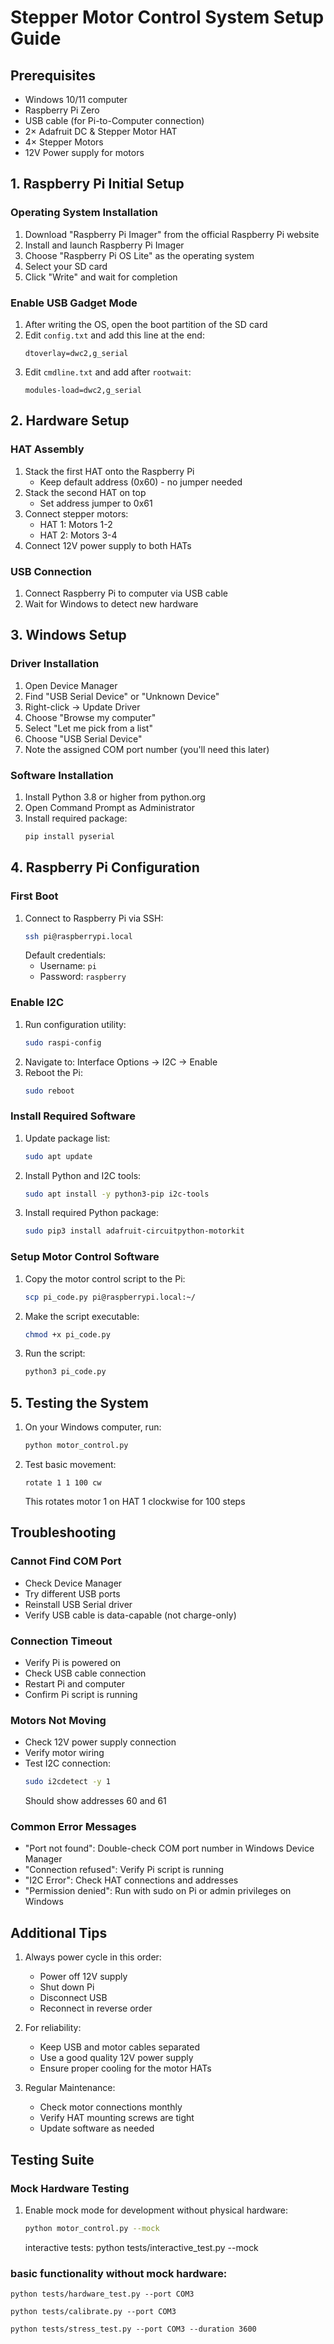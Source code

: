 # Stepper Motor Control System Setup Guide

## Prerequisites

- Windows 10/11 computer
- Raspberry Pi Zero
- USB cable (for Pi-to-Computer connection)
- 2× Adafruit DC & Stepper Motor HAT
- 4× Stepper Motors
- 12V Power supply for motors

## 1. Raspberry Pi Initial Setup

### Operating System Installation
1. Download "Raspberry Pi Imager" from the official Raspberry Pi website
2. Install and launch Raspberry Pi Imager
3. Choose "Raspberry Pi OS Lite" as the operating system
4. Select your SD card
5. Click "Write" and wait for completion

### Enable USB Gadget Mode
1. After writing the OS, open the boot partition of the SD card
2. Edit `config.txt` and add this line at the end:
   ```
   dtoverlay=dwc2,g_serial
   ```
3. Edit `cmdline.txt` and add after `rootwait`:
   ```
   modules-load=dwc2,g_serial
   ```

## 2. Hardware Setup

### HAT Assembly
1. Stack the first HAT onto the Raspberry Pi
   - Keep default address (0x60) - no jumper needed
2. Stack the second HAT on top
   - Set address jumper to 0x61
3. Connect stepper motors:
   - HAT 1: Motors 1-2
   - HAT 2: Motors 3-4
4. Connect 12V power supply to both HATs

### USB Connection
1. Connect Raspberry Pi to computer via USB cable
2. Wait for Windows to detect new hardware

## 3. Windows Setup

### Driver Installation
1. Open Device Manager
2. Find "USB Serial Device" or "Unknown Device"
3. Right-click → Update Driver
4. Choose "Browse my computer"
5. Select "Let me pick from a list"
6. Choose "USB Serial Device"
7. Note the assigned COM port number (you'll need this later)

### Software Installation
1. Install Python 3.8 or higher from python.org
2. Open Command Prompt as Administrator
3. Install required package:
   ```bash
   pip install pyserial
   ```

## 4. Raspberry Pi Configuration

### First Boot
1. Connect to Raspberry Pi via SSH:
   ```bash
   ssh pi@raspberrypi.local
   ```
   Default credentials:
   - Username: `pi`
   - Password: `raspberry`

### Enable I2C
1. Run configuration utility:
   ```bash
   sudo raspi-config
   ```
2. Navigate to: Interface Options → I2C → Enable
3. Reboot the Pi:
   ```bash
   sudo reboot
   ```

### Install Required Software
1. Update package list:
   ```bash
   sudo apt update
   ```
2. Install Python and I2C tools:
   ```bash
   sudo apt install -y python3-pip i2c-tools
   ```
3. Install required Python package:
   ```bash
   sudo pip3 install adafruit-circuitpython-motorkit
   ```

### Setup Motor Control Software
1. Copy the motor control script to the Pi:
   ```bash
   scp pi_code.py pi@raspberrypi.local:~/
   ```
2. Make the script executable:
   ```bash
   chmod +x pi_code.py
   ```
3. Run the script:
   ```bash
   python3 pi_code.py
   ```

## 5. Testing the System

1. On your Windows computer, run:
   ```bash
   python motor_control.py
   ```
2. Test basic movement:
   ```
   rotate 1 1 100 cw
   ```
   This rotates motor 1 on HAT 1 clockwise for 100 steps

## Troubleshooting

### Cannot Find COM Port
- Check Device Manager
- Try different USB ports
- Reinstall USB Serial driver
- Verify USB cable is data-capable (not charge-only)

### Connection Timeout
- Verify Pi is powered on
- Check USB cable connection
- Restart Pi and computer
- Confirm Pi script is running

### Motors Not Moving
- Check 12V power supply connection
- Verify motor wiring
- Test I2C connection:
  ```bash
  sudo i2cdetect -y 1
  ```
  Should show addresses 60 and 61

### Common Error Messages
- "Port not found": Double-check COM port number in Windows Device Manager
- "Connection refused": Verify Pi script is running
- "I2C Error": Check HAT connections and addresses
- "Permission denied": Run with sudo on Pi or admin privileges on Windows

## Additional Tips

1. Always power cycle in this order:
   - Power off 12V supply
   - Shut down Pi
   - Disconnect USB
   - Reconnect in reverse order

2. For reliability:
   - Keep USB and motor cables separated
   - Use a good quality 12V power supply
   - Ensure proper cooling for the motor HATs

3. Regular Maintenance:
   - Check motor connections monthly
   - Verify HAT mounting screws are tight
   - Update software as needed

## Testing Suite

### Mock Hardware Testing
1. Enable mock mode for development without physical hardware:
   ```bash
   python motor_control.py --mock
   ```
    interactive tests:
        python tests/interactive_test.py --mock

### basic functionality without mock hardware:
    python tests/hardware_test.py --port COM3

    python tests/calibrate.py --port COM3

    python tests/stress_test.py --port COM3 --duration 3600